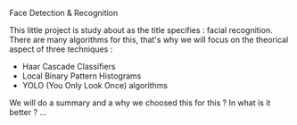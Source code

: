 <span style="text-decoration:strong; text-align:center">Face Detection & Recognition </span>

<p>
This little project is study about as the title specifies : facial recognition. There are many algorithms for 
this, that's why we will focus on the theorical aspect of three techniques : 
<ul><li>Haar Cascade Classifiers</li>
<li>Local Binary Pattern Histograms</li>
<li>YOLO (You Only Look Once) algorithms</li>
 </ul>

<span style="fontcolor:gray;">We will do a summary and a why we choosed this for this ? In what is it better ? ...</span>

